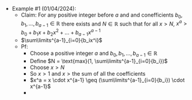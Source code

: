 - Example #1 (01/04/2024):
	- Claim: For any positive integer before $a$ and and conefficients $b_0,b_1,...,b_{a-1} \in \mathbb{R}$ there exists and $N \in \mathbb{R}$ such that for all $x > N$, $x^a > b_0+b_1x + b_2x^2 + ... + b_{a-1}x^{a-1}$
	- $\sum\limits^{a-1}_{i=0}{b_ix^i}$
	- Pf:
		- Choose a positive integer $a$ and $b_0,b_1,...,b_{a-1} \in \mathbb{R}$
		- Define $N = \text{max}(1, \sum\limits^{a-1}_{i=0}{b_i})$
		- Choose $x > N$
		- So $x > 1$ and $x > \text{the sum of all the coefficients}$
		- $x^a = x \cdot x^{a-1} \geq (\sum\limits^{a-1}_{i=0}{b_i}) \cdot x^{a-1}$
		- 